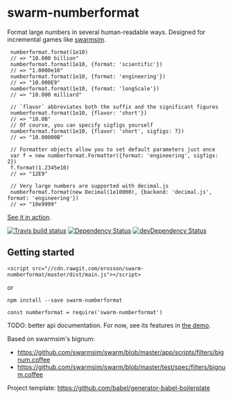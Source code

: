 # swarm-numberformat

Format large numbers in several human-readable ways. Designed for incremental games like [swarmsim](https://swarmsim.github.io).

     numberformat.format(1e10)
     // => "10.000 billion"
     numberformat.format(1e10, {format: 'scientific'})
     // => "1.0000e10"
     numberformat.format(1e10, {format: 'engineering'})
     // => "10.000E9"
     numberformat.format(1e10, {format: 'longScale'})
     // => "10.000 milliard"
     
     // `flavor` abbreviates both the suffix and the significant figures
     numberformat.format(1e10, {flavor: 'short'})
     // => "10.0B"
     // Of course, you can specify sigfigs yourself
     numberformat.format(1e10, {flavor: 'short', sigfigs: 7})
     // => "10.00000B"
     
     // Formatter objects allow you to set default parameters just once
     var f = new numberformat.Formatter({format: 'engineering', sigfigs: 2})
     f.format(1.2345e10)
     // => "12E9"
     
     // Very large numbers are supported with decimal.js
     numberformat.format(new Decimal(1e10000), {backend: 'decimal.js', format: 'engineering'})
     // => "10e9999"

[See it in action](https://jsbin.com/zadepad/edit?html,output).

[![Travis build status](http://img.shields.io/travis/erosson/swarm-numberformat.svg?style=flat)](https://travis-ci.org/erosson/swarm-numberformat)
[![Dependency Status](https://david-dm.org/erosson/swarm-numberformat.svg)](https://david-dm.org/erosson/swarm-numberformat)
[![devDependency Status](https://david-dm.org/erosson/swarm-numberformat/dev-status.svg)](https://david-dm.org/erosson/swarm-numberformat#info=devDependencies)

## Getting started

    <script src="//cdn.rawgit.com/erosson/swarm-numberformat/master/dist/main.js"></script>

or

    npm install --save swarm-numberformat

    const numberformat = require('swarm-numberformat')

TODO: better api documentation. For now, see its features in [the demo](https://jsbin.com/zadepad/edit?html,output).

Based on swarmsim's bignum:
* https://github.com/swarmsim/swarm/blob/master/app/scripts/filters/bignum.coffee
* https://github.com/swarmsim/swarm/blob/master/test/spec/filters/bignum.coffee

Project template: https://github.com/babel/generator-babel-boilerplate
